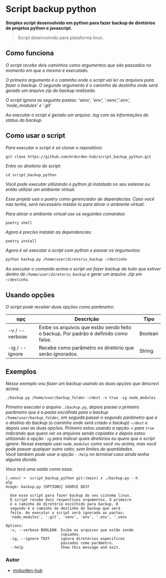 # Script backup python

**Simples script desenvolvido em python para fazer backup de diretórios de projetos python e javascript.**

> Script desenvolvido para plataforma linux.

## Como funciona

_O script recebe dois caminhos como argumentos que são passados no momento em que o mesmo é executado._

_O primeiro argumento é o caminho onde o script vai ler os arquivos para fazer o backup. O segundo argumento é o caminho de destinho onde será gerado um arquivo zip do backup realizado._

_O script ignora as seguinte pastas: 'venv', 'env', '.venv','.env', 'node_modules' e '.git'_

_Ao executar o script é gerado um arquivo .log com as informações do status do backup._

## Como usar o script

_Para executar o script é só clonar o repositório:_

```
git clone https://github.com/mrdurden-hub/script_backup_python.git
```

_Entre no diretório do script:_

```
cd script_backup_python
```

_Você pode executar utilizando o python já instalado no seu sistema ou então utilizar um ambiente virtual._

_Esse projeto usa o poetry como gerenciador de dependecias. Caso você nao tenha, será necessario instala-lo para ativar o ambiente virtual._

_Para ativar o ambiente virtual use os seguintes comandos:_

```
poetry shell
```

_Agora é preciso instalar as dependencias:_

```sh
poetry install
```

_Agora é só executar o script com python e passar os argumentos:_

```sh
python backup.py /home/user/diretorio_backup ~/destinho
```

_Ao executar o comando acima o script vai fazer backup de tudo que estiver dentro de `/home/user/diretorio_backup` e gerar um arquivo .zip em `~/destinho`_.

## Usando opções

_O script pode receber duas opções como parâmetro:_

| opç            | Descrição                                                                           | Tipo    |
| -------------- | ----------------------------------------------------------------------------------- | ------- |
| -v / --verbose | Exibe os arquivos que estão sendo feito o backup. Por padrão é definido como false. | Boolean |
| -ig / --ignore | Recebe como parâmetro os diretório que serão ignorados.                             | String  |

## Exemplos

_Nesse exemplo vou fazer um backup usando as duas opções que descrevi acima._

```
./backup.py /home/user/backup_folder ~/dest -v true -ig node_modules
```

_Primeiro executei o arquivo `./backup.py`, depois passei o primeiro parâmetro que é a pasta escolhida para o backup `/home/user/backup_folder`, em seguida passei o segundo parâmetro que é o destino do backup (o caminho onde será criado o backup) `~/dest` e depois usei as duas opções. Primeiro estou usando a opção`-v` para `true` indicando que quero ver os arquivos sendo copiados e depois estou utilizando a opção `-ig` para indicar quais diretórios eu quero que o script ignore. Nesse exemplo usei `node_modules` como você viu acima, mas você pode passar qualquer outro valor, sem limites de quantidades._
<br />
_Você também pode usar a opção `--help` no terminal caso ainda tenha alguma dúvida._

_Voce terá uma saída como essa:_

```
(.venv) ➜  script_backup_python git:(main) ✗ ./backup.py --h
elp
Usage: backup.py [OPTIONS] SOURCE DEST

  Use esse script para fazer backup do seu sistema linux.
  O script recebe dois respectivos argumentos. O primeiro
  é o caminho do diretório escolhido para backup. O
  segundo é o caminho do destinho do backup que será
  feito. Ao executar o script será ignorado as pastas:
  'node_modules', '.git', 'venv', 'env', '.env', '.venv

Options:
  -v, --verbose BOOLEAN  Exibe os arquivos que estão sendo
                         copiados.
  -ig, --ignore TEXT     ignora diretórios expecificos
                         passados como parâmetro.
  --help                 Show this message and exit.
```

### Autor

- [mrdurden-hub](https://github.com/mrdurden-hub)
